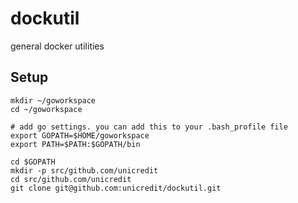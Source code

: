 # dockutil
general docker utilities

## Setup

```
mkdir ~/goworkspace
cd ~/goworkspace 

# add go settings. you can add this to your .bash_profile file
export GOPATH=$HOME/goworkspace
export PATH=$PATH:$GOPATH/bin

cd $GOPATH
mkdir -p src/github.com/unicredit
cd src/github.com/unicredit
git clone git@github.com:unicredit/dockutil.git

```
